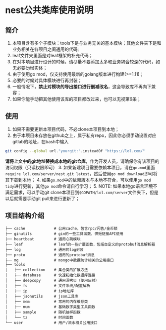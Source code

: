 # nest公共类库使用说明

## 简介
1. 本项目含有多个子模块：tools下是与业务无关的基本模块；其他文件夹下是和业务相关在各项目之间通用的代码;
2. leaf文件夹里面是对leaf框架的补充代码；
3. 在对本项目进行设计的时候，请尽量不要添加太多和业务耦合较深的代码，如无必要勿增实体；
4. 由于使用go mod，仅支持使用最新的golang版本进行构建(>=1.11)；
5. 必要的时候对具体模块进行再封装；
6. 一般情况下，**禁止对模块的导出接口进行删减改名**，这会导致库不再向下兼容；
7. 如果你能手动把其他使用该库的项目都改过来，也可以无视第6条；


## 使用
1. 如果不需要更新本项目代码，不必clone本项目到本地；
2. 由于本项目未存放在github之上，属于私有repo，因此你必须手动设置对应gitlab的地址，在bash中输入

```bash
git config --global url."yourgit:".insteadOf "https://lol.com/"
```

**请将上文中的git地址替换成本地的git仓库**，作为开发人员，请确保你有该项目的访问权限（只读权限即可）
3. 如果新建项目需要依赖本项目，请在`go.mod`里面`require lol.com/server/nest.git latest`，然后使用`go mod download`即可将其下载到本地；
4. 如果`go.mod`中的依赖版本与本地不符合，可以使用`go mod tidy`进行更新，其他`go mod`命令请自行学习；
5. NOTE: 如果本地go语言环境不满足需求，可以手动git clone本项目到`$GOPATH/lol.com/server`文件夹下，但是以后就需要手动git pull来进行更新了；

## 项目结构介绍

```
├── cache             # 公用cache，包含rpc/闪告/金币锁
├── ginutils          # gin的一些工具函数，供短链接API使用
├── heartbeat         # 通用心跳模块
├── leaf              # leaf的一些扩展函数，包括自定义的protobuf消息解析器
├── log               # 通用的log封装
├── proto             # 通用的protobuf消息
├── mg                # mongo中数据统计相关的公用接口
├── tools
│   ├── collection    # 集合类的扩展方法
│   ├── database      # 快速初始化数据库连接
│   ├── deepcopy      # 通用深拷贝（使用反射）
│   ├── fs            # 文件系统/配置解析
│   ├── ip            # ip地址库
│   ├── jsonutils     # json工具库
│   ├── mem           # 常用的内存缓存类
│   ├── num           # 基础数字类型工具函数
│   ├── sample        # 随机抽样函数
│   └── tz            # 时间函数
└── user              # 用户/流水相关公用接口
```

